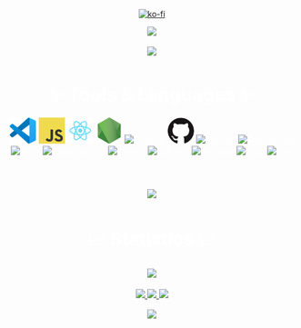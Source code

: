 <div align="center">

[![ko-fi](https://ko-fi.com/img/githubbutton_sm.svg)](https://ko-fi.com/A0A5FHOFF)
</div>

<p align="center"><img src="animation.gif" width="35%"></p>
<div style=" font-size: medium; color: #ffffff" align=center>


<p  align="center">
<img src="https://user-images.githubusercontent.com/73097560/115834477-dbab4500-a447-11eb-908a-139a6edaec5c.gif">             
<br>

# ✨ Tools & Languages ✨
  <img alt="Visual Studio Code" width="46px" src="https://raw.githubusercontent.com/github/explore/80688e429a7d4ef2fca1e82350fe8e3517d3494d/topics/visual-studio-code/visual-studio-code.png" />
<img alt="JavaScript" width="46px" src="https://raw.githubusercontent.com/github/explore/80688e429a7d4ef2fca1e82350fe8e3517d3494d/topics/javascript/javascript.png" />
<img alt="React" width="46px" src="https://raw.githubusercontent.com/github/explore/80688e429a7d4ef2fca1e82350fe8e3517d3494d/topics/react/react.png" />
<img alt="Node.js" width="46px" src="https://raw.githubusercontent.com/github/explore/80688e429a7d4ef2fca1e82350fe8e3517d3494d/topics/nodejs/nodejs.png" />
<img alt="MySQL" width="46px" src="https://cdn.icon-icons.com/icons2/2415/PNG/512/mysql_original_wordmark_logo_icon_146417.png" />
<img alt="GitHub" width="46px" src="https://raw.githubusercontent.com/github/explore/78df643247d429f6cc873026c0622819ad797942/topics/github/github.png" />
<img alt="Python" width="46px" src="https://cdn-icons-png.flaticon.com/512/5968/5968350.png" />
<img alt="TypeScript" width="46px" src="https://iconape.com/wp-content/png_logo_vector/typescript.png" />
<img alt="Java" width="46px" src="https://cdn.discordapp.com/attachments/652535148008701982/1015736465138909184/226777.png?size=4096" />
<img alt="TailwindCSS" width="46px" src="https://cdn.discordapp.com/attachments/652535148008701982/1015736265804615861/file_type_tailwind_icon_130128.png?size=4096" />
<img alt="Ghidra" width="46px" src="https://cdn.discordapp.com/attachments/652535148008701982/1015736946376585296/Ghidra_Logo.png?size=4096" />
<img alt="IDA Pro" width="46px" src="https://cdn.discordapp.com/attachments/652535148008701982/1015737720074686665/DA_v2edXcAENjun-removebg-preview.png?size=4096" />
<img alt="Angular" width="46px" src="https://cdn.discordapp.com/attachments/652535148008701982/1017749680911822889/2048px-Angular_full_color_logo.svg.png?size=4096" />
<img alt="Rust" width="46px" src="https://cdn.discordapp.com/attachments/652535148008701982/1018571796808740995/rust-logo-256x256-blk.png" />
<img alt="Vim" width="46px" src="https://cdn.discordapp.com/emojis/1021321361521639476.webp?size=4096&quality=lossless" />
<br>
<br>
  
<br>
<p  align="center">
<img src="https://user-images.githubusercontent.com/73097560/115834477-dbab4500-a447-11eb-908a-139a6edaec5c.gif">             
<br>

# 📈 Statistics 📈
![](https://komarev.com/ghpvc/?username=Nyaanity&color=447ff7&label=Visitor+count)

<p align="center">
  <a href="https://github.com/Nyaanity">
    <img src="https://github-readme-stats.vercel.app/api?username=Nyaanity&show_icons=true&theme=github_dark&hide_border=true" />
    <img src="https://github-readme-streak-stats.herokuapp.com/?user=Nyaanity&theme=github-dark-blue&hide_border=true" />
    <img src="https://activity-graph.herokuapp.com/graph?username=Nyaanity&theme=react-dark" />
  </a>
</p>


<p  align="center">
<img src="https://user-images.githubusercontent.com/73097560/115834477-dbab4500-a447-11eb-908a-139a6edaec5c.gif">             
<br>

</div>
